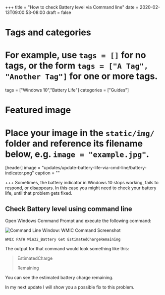 +++
title = "How to check Battery level via Command line"
date = 2020-02-13T09:00:53-08:00
draft = false

# Tags and categories
# For example, use `tags = []` for no tags, or the form `tags = ["A Tag", "Another Tag"]` for one or more tags.
tags = ["Windows 10","Battery Life"]
categories = ["Guides"]

# Featured image
# Place your image in the `static/img/` folder and reference its filename below, e.g. `image = "example.jpg"`.
[header]
image = "updates/update-battery-life-via-cmd-line/battery-indicator.png"
caption = ""

+++
Sometimes, the battery indicator in Windows 10 stops working, fails to respond, or disappears. In this case you might need to check your battery life, until that problem gets fixed. 

## Check Battery level using command line

Open Windows Command Prompt and execute the following command:

![Command Line Window: WMIC Command Screenshot](/img/updates/update-battery-life-via-cmd-line/cmd-line-WMIC-command.png)
    
    WMIC PATH Win32_Battery Get EstimatedChargeRemaining

The output for that command would look something like this:

> EstimatedCharge
> 
> Remaining 

You can see the estimated battery charge remaining. 

In my next update I will show you a possible fix to this problem.